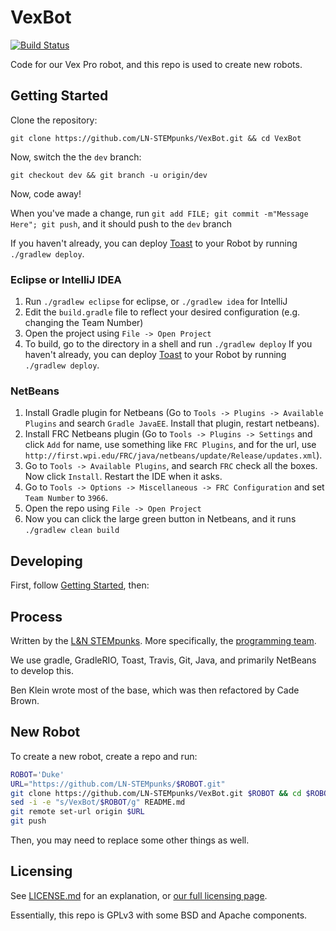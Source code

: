 # VexBot

[![Build Status](https://travis-ci.org/LN-STEMpunks/VexBot.svg?branch=master)](https://travis-ci.org/LN-STEMpunks/VexBot)

Code for our Vex Pro robot, and this repo is used to create new robots. 


## Getting Started

Clone the repository:

`git clone https://github.com/LN-STEMpunks/VexBot.git && cd VexBot`

Now, switch the the `dev` branch:

`git checkout dev && git branch -u origin/dev`

Now, code away!


When you've made a change, run `git add FILE; git commit -m"Message Here"; git push`, and it should push to the `dev` branch

If you haven't already, you can deploy [Toast](https://github.com/Open-RIO/ToastAPI) to your Robot by running `./gradlew deploy`.


### Eclipse or IntelliJ IDEA

1. Run `./gradlew eclipse` for eclipse, or `./gradlew idea` for IntelliJ  
2. Edit the `build.gradle` file to reflect your desired configuration (e.g. changing the Team Number)  
3. Open the project using `File -> Open Project`
4. To build, go to the directory in a shell and run `./gradlew deploy`
If you haven't already, you can deploy [Toast](https://github.com/Open-RIO/ToastAPI) to your Robot by running `./gradlew deploy`.


### NetBeans

1. Install Gradle plugin for Netbeans (Go to `Tools -> Plugins -> Available Plugins` and search `Gradle JavaEE`. Install that plugin, restart netbeans).
2. Install FRC Netbeans plugin (Go to `Tools -> Plugins -> Settings` and click `Add` for name, use something like `FRC Plugins`, and for the url, use `http://first.wpi.edu/FRC/java/netbeans/update/Release/updates.xml`).
3. Go to `Tools -> Available Plugins`, and search `FRC` check all the boxes. Now click `Install`. Restart the IDE when it asks.
4. Go to `Tools -> Options -> Miscellaneous -> FRC Configuration` and set `Team Number` to `3966`.
5. Open the repo using `File -> Open Project`
6. Now you can click the large green button in Netbeans, and it runs `./gradlew clean build`


## Developing

First, follow [Getting Started](#Getting%20Started), then:


## Process

Written by the [L&N STEMpunks](lnstempunks.org). More specifically, the [programming team](ln-stempunks.github.io).

We use gradle, GradleRIO, Toast, Travis, Git, Java, and primarily NetBeans to develop this.

Ben Klein wrote most of the base, which was then refactored by Cade Brown.


## New Robot

To create a new robot, create a repo and run:

``` bash
ROBOT='Duke'
URL="https://github.com/LN-STEMpunks/$ROBOT.git"
git clone https://github.com/LN-STEMpunks/VexBot.git $ROBOT && cd $ROBOT
sed -i -e "s/VexBot/$ROBOT/g" README.md
git remote set-url origin $URL
git push
```
Then, you may need to replace some other things as well.


## Licensing

See [LICENSE.md](./LICENSE.md) for an explanation, or [our full licensing page](lnstempunks.github.io/licensing/).

Essentially, this repo is GPLv3 with some BSD and Apache components.
